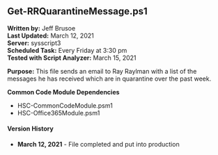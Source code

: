 ## Get-RRQuarantineMessage.ps1

**Written by:** Jeff Brusoe<br>
**Last Updated:** March 12, 2021<br>
**Server:** sysscript3<br>
**Scheduled Task:** Every Friday at 3:30 pm<br>
**Tested with Script Analyzer:** March 15, 2021

**Purpose:** This file sends an email to Ray Raylman with a list of the messages he has received which are in quarantine over the past week.

**Common Code Module Dependencies**<br>
* HSC-CommonCodeModule.psm1
* HSC-Office365Module.psm1

#### Version History
* **March 12, 2021** - File completed and put into production
